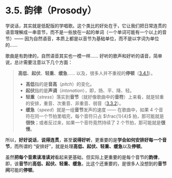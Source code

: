 # 3.5. 韵律（Prosody）

学说话，其实就是低配版的学唱歌。这个类比的好处在于，它让我们把日常连贯的语音理解成一串音节，而不是一些放在一起的单词（一个单词可能有一个以上的音节）—— 因为自然语音，本质上都是以音节为基础单位，而不是以字词为单位的……

歌曲是有韵律的，自然语音其实也一模一样…… 好听的歌声和好听的语音，简单说，总计需要注意以下几个方面：

> **高低**、**起伏**、**轻重**、**缓急**…… 以及，很多人并不重视的**停顿**（[3.4.1](3.4.1-stop)）。
>
> * **高低**指的是**音高**（*pitch*）的变化。
> * **起伏**指的是**声调**（*intonation*），即，扬、平、降、轻。
> * **轻重**（*stress*）落实到**音节**（就好像歌曲中的**音符**）上来看，就是轻重的安排，重音、次重音、非重音、弱音（[3.3.2](3.3.2-stress)）。
> * **缓急**（*speed*）就是一组**音节**发声的速度 —— 在歌曲中，如果 4 个音符在同一个节拍里唱完，每个音符只占 $\frac{1}{4}$ 拍，那可能就是**很快**；或者反过来，如果一个音符竟然持续了 2 个节拍，那可能就是**很慢**。

所以，**好好说话**，**说得连贯**，甚至**说得好听**，更重要的是**学会如何安排好每一个音节**，而所谓的 “安排好”，就是处理**高低、起伏、轻重、缓急**以及**停顿**。

虽然**把每个音素读准读对**看起来更基础，但实际上更重要的是每个音节的**韵律**，即，该**音节**的**高低、起伏、轻重、缓急**，比这个还重要的，是很多人没想到的**音节间**可能的**停顿**。
